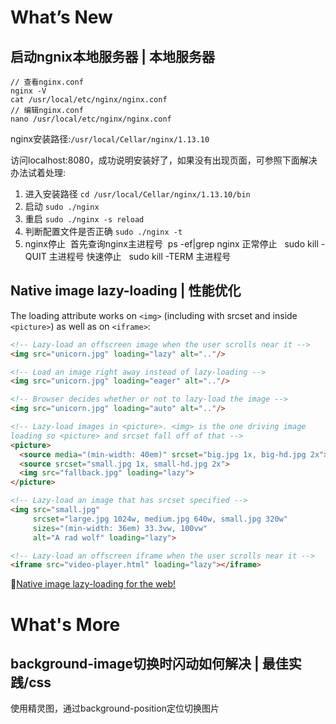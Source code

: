 # What’s New

## 启动ngnix本地服务器 | 本地服务器

```shell
// 查看nginx.conf
nginx -V
cat /usr/local/etc/nginx/nginx.conf
// 编辑nginx.conf
nano /usr/local/etc/nginx/nginx.conf
```

nginx安装路径:```/usr/local/Cellar/nginx/1.13.10```

访问localhost:8080，成功说明安装好了，如果没有出现页面，可参照下面解决办法试着处理:

1. 进入安装路径
```cd /usr/local/Cellar/nginx/1.13.10/bin```
2. 启动 ```sudo ./nginx```
3. 重启 ```sudo ./nginx -s reload```
4. 判断配置文件是否正确 ```sudo ./nginx -t```
5. nginx停止  首先查询nginx主进程号  ps -ef|grep nginx
   正常停止   sudo kill -QUIT 主进程号
   快速停止   sudo kill -TERM 主进程号

## Native image lazy-loading | 性能优化

The loading attribute works on ```<img>``` (including with srcset and inside ```<picture>```) as well as on ```<iframe>```:

```html
<!-- Lazy-load an offscreen image when the user scrolls near it -->
<img src="unicorn.jpg" loading="lazy" alt=".."/>

<!-- Load an image right away instead of lazy-loading -->
<img src="unicorn.jpg" loading="eager" alt=".."/>

<!-- Browser decides whether or not to lazy-load the image -->
<img src="unicorn.jpg" loading="auto" alt=".."/>

<!-- Lazy-load images in <picture>. <img> is the one driving image 
loading so <picture> and srcset fall off of that -->
<picture>
  <source media="(min-width: 40em)" srcset="big.jpg 1x, big-hd.jpg 2x">
  <source srcset="small.jpg 1x, small-hd.jpg 2x">
  <img src="fallback.jpg" loading="lazy">
</picture>

<!-- Lazy-load an image that has srcset specified -->
<img src="small.jpg"
     srcset="large.jpg 1024w, medium.jpg 640w, small.jpg 320w"
     sizes="(min-width: 36em) 33.3vw, 100vw"
     alt="A rad wolf" loading="lazy">

<!-- Lazy-load an offscreen iframe when the user scrolls near it -->
<iframe src="video-player.html" loading="lazy"></iframe>
```

💬[Native image lazy-loading for the web!](https://addyosmani.com/blog/lazy-loading/)

# What's More

## background-image切换时闪动如何解决 | 最佳实践/css

使用精灵图，通过background-position定位切换图片
